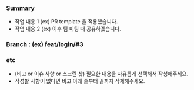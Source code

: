 ### Summary

- 작업 내용 1 (ex) PR template 을 적용했습니다.
- 작업 내용 2 (ex) 이후 팀 미팅 때 공유하겠습니다.

### Branch : (ex) feat/login/#3

### etc

- (비고 or 이슈 사항 or 스크린 샷) 필요한 내용을 자유롭게 선택해서 작성해주세요.
- 작성할 사항이 없다면 비고 아래 줄부터 끝까지 삭제해주세요.